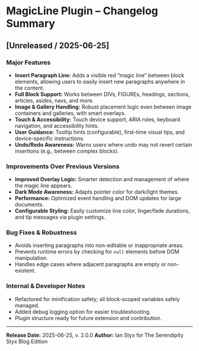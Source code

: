 # MagicLine Plugin – Changelog Summary

## [Unreleased / 2025-06-25]

### Major Features
- **Insert Paragraph Line:** Adds a visible red “magic line” between block elements, allowing users to easily insert new paragraphs anywhere in the content.
- **Full Block Support:** Works between DIVs, FIGUREs, headings, sections, articles, asides, navs, and more.
- **Image & Gallery Handling:** Robust placement logic even between image containers and galleries, with smart overlays.
- **Touch & Accessibility:** Touch device support, ARIA roles, keyboard navigation, and accessibility hints.
- **User Guidance:** Tooltip hints (configurable), first-time visual tips, and device-specific instructions.
- **Undo/Redo Awareness:** Warns users where undo may not revert certain insertions (e.g., between complex blocks).

### Improvements Over Previous Versions
- **Improved Overlay Logic:** Smarter detection and management of where the magic line appears.
- **Dark Mode Awareness:** Adapts pointer color for dark/light themes.
- **Performance:** Optimized event handling and DOM updates for large documents.
- **Configurable Styling:** Easily customize line color, linger/fade durations, and tip messages via plugin settings.

### Bug Fixes & Robustness
- Avoids inserting paragraphs into non-editable or inappropriate areas.
- Prevents runtime errors by checking for `null` elements before DOM manipulation.
- Handles edge cases where adjacent paragraphs are empty or non-existent.

### Internal & Developer Notes
- Refactored for minification safety; all block-scoped variables safely managed.
- Added debug logging option for easier troubleshooting.
- Plugin structure ready for future extension and contribution.

---

**Release Date:** 2025-06-25, v. 2.0.0
**Author:** Ian Styx for The Serendipity Styx Blog Edition
